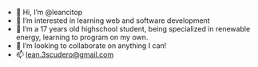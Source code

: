 - 👋 Hi, I’m @leancitop
- 👀 I’m interested in learning web and software development
- 🌱 I’m a 17 years old highschool student, being specialized in renewable energy, learning to program on my own.
- 💞️ I’m looking to collaborate on anything I can!
- 📫 lean.3scudero@gmail.com

<!---
leancitop/leancitop is a ✨ special ✨ repository because its `README.md` (this file) appears on your GitHub profile.
You can click the Preview link to take a look at your changes.
--->

